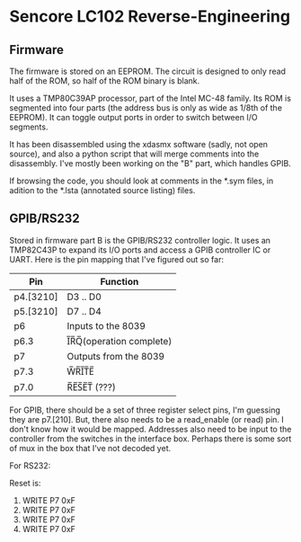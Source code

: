# Sencore LC102 Reverse-Engineering

## Firmware

The firmware is stored on an EEPROM. The circuit is designed to only read half of the
ROM, so half of the ROM binary is blank.

It uses a TMP80C39AP processor, part of the Intel MC-48 family. Its ROM is segmented
into four parts (the address bus is only as wide as 1/8th of the EEPROM). It can
toggle output ports in order to switch between I/O segments.

It has been disassembled using the xdasmx software (sadly, not open source), and
also a python script that will merge comments into the disassembly. I've mostly
been working on the "B" part, which handles GPIB.

If browsing the code, you should look at comments in the *.sym files, in adition to 
the *.lsta (annotated source listing) files.

## GPIB/RS232

Stored in firmware part B is the GPIB/RS232 controller logic. It uses an TMP82C43P to
expand its I/O ports and access a GPIB controller IC or UART. Here is the pin mapping that
I've figured out so far:

| Pin        | Function |
|------------|----------|
| p4.\[3210\]  | D3 .. D0 |
| p5.\[3210\]  | D7 .. D4 |
| p6         | Inputs to the 8039         |
| p6.3       | I̅R̅Q̅(operation complete) |
| p7         | Outputs from the 8039      |
| p7.3       | W̅R̅I̅T̅E̅                 |
| p7.0       | R̅E̅S̅E̅T̅ (???)           |

For GPIB, there should be a set of three register select pins, I'm guessing they are p7.\[210\].
But, there also needs to be a read_enable (or read) pin.
I don't know how it would be mapped. Addresses also need to be input to the controller
from the switches in the interface box. Perhaps there is some sort of mux in the box
that I've not decoded yet.

For RS232:

Reset is:
1. WRITE P7 0xF
2. WRITE P7 0xF
3. WRITE P7 0xF
4. WRITE P7 0xF
